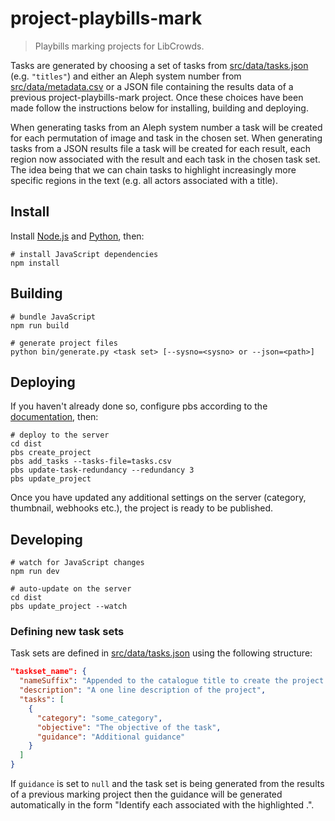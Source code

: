 # project-playbills-mark

> Playbills marking projects for LibCrowds.

Tasks are generated by choosing a set of tasks from
[src/data/tasks.json](src/data/tasks.json) (e.g. `"titles"`) and either an
Aleph system number from
[src/data/metadata.csv](src/data/metadata.csv) or a JSON file
containing the results data of a previous project-playbills-mark project. Once
these choices have been made follow the instructions below for installing,
building and deploying.

When generating tasks from an Aleph system number a task will be created
for each permutation of image and task in the chosen set. When generating
tasks from a JSON results file a task will be created for each result, each
region now associated with the result and each task in the chosen task set.
The idea being that we can chain tasks to highlight increasingly more specific
regions in the text (e.g. all actors associated with a title).

## Install

Install [Node.js](https://nodejs.org/en/) and
[Python](https://www.python.org/downloads/), then:

```
# install JavaScript dependencies
npm install
```

## Building

```
# bundle JavaScript
npm run build

# generate project files
python bin/generate.py <task set> [--sysno=<sysno> or --json=<path>]
```

## Deploying

If you haven't already done so, configure pbs according to the
[documentation](https://github.com/Scifabric/pbs#configuring-pbs), then:

```
# deploy to the server
cd dist
pbs create_project
pbs add_tasks --tasks-file=tasks.csv
pbs update-task-redundancy --redundancy 3
pbs update_project
```

Once you have updated any additional settings on the server (category,
thumbnail, webhooks etc.), the project is ready to be published.

## Developing

```
# watch for JavaScript changes
npm run dev

# auto-update on the server
cd dist
pbs update_project --watch
```

### Defining new task sets

Task sets are defined in [src/data/tasks.json](src/data/tasks.json) using the
following structure:

``` json
"taskset_name": {
  "nameSuffix": "Appended to the catalogue title to create the project title",
  "description": "A one line description of the project",
  "tasks": [
    {
      "category": "some_category",
      "objective": "The objective of the task",
      "guidance": "Additional guidance"
    }
  ]
}
```

If `guidance` is set to `null` and the task set is being generated from the
results of a previous marking project then the guidance will be generated
automatically in the form "Identify each <category> associated with the
highlighted <parent task category>.".
